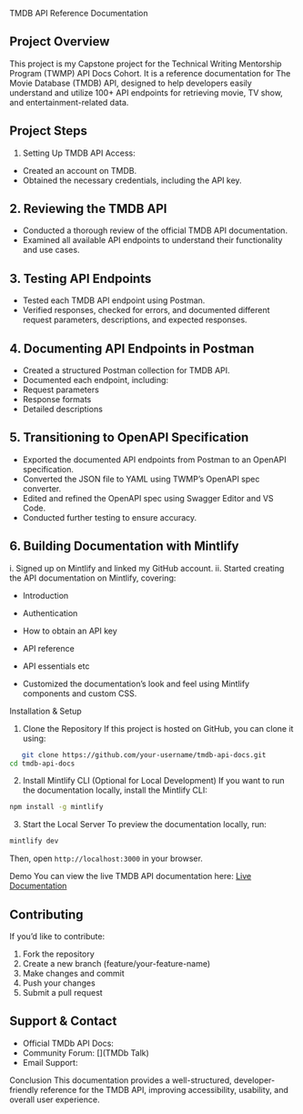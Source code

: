 TMDB API Reference Documentation

## Project Overview
This project is my Capstone project for the Technical Writing Mentorship Program (TWMP) API Docs Cohort. It is a reference documentation for The Movie Database (TMDB) API, designed to help developers easily understand and utilize 100+ API endpoints for retrieving movie, TV show, and entertainment-related data.

## Project Steps
1. Setting Up TMDB API Access:
- Created an account on TMDB.
- Obtained the necessary credentials, including the API key.

## 2. Reviewing the TMDB API
- Conducted a thorough review of the official TMDB API documentation.
- Examined all available API endpoints to understand their functionality and use cases.

## 3. Testing API Endpoints
- Tested each TMDB API endpoint using Postman.
- Verified responses, checked for errors, and documented different request parameters, descriptions, and expected responses.

## 4. Documenting API Endpoints in Postman
- Created a structured Postman collection for TMDB API.
- Documented each endpoint, including:
- Request parameters
- Response formats
- Detailed descriptions

## 5. Transitioning to OpenAPI Specification
- Exported the documented API endpoints from Postman to an OpenAPI specification.
- Converted the JSON file to YAML using TWMP’s OpenAPI spec converter.
- Edited and refined the OpenAPI spec using Swagger Editor and VS Code.
- Conducted further testing to ensure accuracy.

## 6. Building Documentation with Mintlify
i. Signed up on Mintlify and linked my GitHub account.
ii. Started creating the API documentation on Mintlify, covering:
- Introduction
- Authentication
- How to obtain an API key
- API reference
- API essentials etc

- Customized the documentation’s look and feel using Mintlify components and custom CSS.

Installation & Setup

1. Clone the Repository
If this project is hosted on GitHub, you can clone it using:

```bash
   git clone https://github.com/your-username/tmdb-api-docs.git
cd tmdb-api-docs

```

2. Install Mintlify CLI (Optional for Local Development)
If you want to run the documentation locally, install the Mintlify CLI:

```bash
npm install -g mintlify

```

3. Start the Local Server
To preview the documentation locally, run:

```bash
mintlify dev

```

Then, open `http://localhost:3000` in your browser.

Demo
You can view the live TMDB API documentation here:
[Live Documentation](https://rayoco.mintlify.app/introduction)

## Contributing
If you’d like to contribute:

1. Fork the repository
2. Create a new branch (feature/your-feature-name)
3. Make changes and commit
4. Push your changes
5. Submit a pull request

## Support & Contact

- Official TMDb API Docs: [](developer.themoviedb.org/docs)
- Community Forum: [](TMDb Talk)
- Email Support: [](support@themoviedb.org)

Conclusion
This documentation provides a well-structured, developer-friendly reference for the TMDB API, improving accessibility, usability, and overall user experience. 

